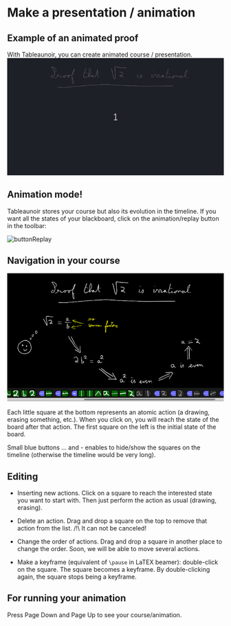 # Make a presentation / animation

## Example of an animated proof

With Tableaunoir, you can create animated course / presentation.
![proofsqrt2irrational](img/proofsqrt2irrational.gif)


## Animation mode!

Tableaunoir stores your course but also its evolution in the timeline. If you want all the states of your blackboard, click on the animation/replay button in the toolbar:

![buttonReplay](img/buttonReplay.png)




## Navigation in your course

![buttonReplay](img/screenshotAnimationMode.png)


Each little square at the bottom represents an atomic action (a drawing, erasing something, etc.). When you click on, you will reach the state of the board after that action. The first square on the left is the initial state of the board.

Small blue buttons ... and - enables to hide/show the squares on the timeline (otherwise the timeline would be very long).


## Editing

- Inserting new actions. Click on a square to reach the interested state you want to start with. Then just perform the action as usual (drawing, erasing).

- Delete an action. Drag and drop a square on the top to remove that action from the list. /!\ It can not be canceled!

- Change the order of actions. Drag and drop a square in another place to change the order. Soon, we will be able to move several actions.

- Make a keyframe (equivalent of `\pause` in LaTEX beamer): double-click on the square. The square becomes a keyframe. By double-clicking again, the square stops being a keyframe.




## For running your animation

Press Page Down and Page Up to see your course/animation.
